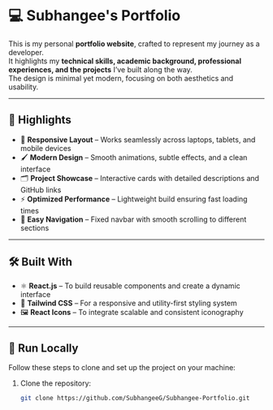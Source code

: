 # 💻 Subhangee's Portfolio

This is my personal **portfolio website**, crafted to represent my journey as a developer.  
It highlights my **technical skills, academic background, professional experiences, and the projects** I’ve built along the way.  
The design is minimal yet modern, focusing on both aesthetics and usability.

---

## 🌟 Highlights
- 📱 **Responsive Layout** – Works seamlessly across laptops, tablets, and mobile devices  
- 🖌️ **Modern Design** – Smooth animations, subtle effects, and a clean interface  
- 🗂️ **Project Showcase** – Interactive cards with detailed descriptions and GitHub links  
- ⚡ **Optimized Performance** – Lightweight build ensuring fast loading times  
- 🧭 **Easy Navigation** – Fixed navbar with smooth scrolling to different sections  

---

## 🛠️ Built With
- ⚛️ **React.js** – To build reusable components and create a dynamic interface  
- 🎨 **Tailwind CSS** – For a responsive and utility-first styling system  
- 🖼️ **React Icons** – To integrate scalable and consistent iconography  

---

## 🚀 Run Locally

Follow these steps to clone and set up the project on your machine:

1. Clone the repository:
   ```bash
   git clone https://github.com/SubhangeeG/Subhangee-Portfolio.git
